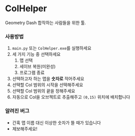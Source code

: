 # ColHelper
Geometry Dash 합작하는 사람들을 위한 툴.

### 사용방법
1. `main.py` 또는 `ColHelper.exe`를 실행하세요
2. 세 가지 기능 중 선택하세요
    1. 맵 선택
    2. 세이브 복원(미완성)
    3. 프로그램 종료
3. 선택하고자 하는 맵을 **숫자로** 적어주세요
4. 선택할 Col 범위의 시작을 선택해주세요
5. 선택할 Col 범위의 끝을 정해주세요
6. 자동으로 Col을 오브젝트로 추출해주고 `(0,15)` 위치에 배치합니다


### 알려진 버그
* 간혹 맵 이름 대신 이상한 숫자가 뜰 때가 있습니다
* 제보해주세요!
